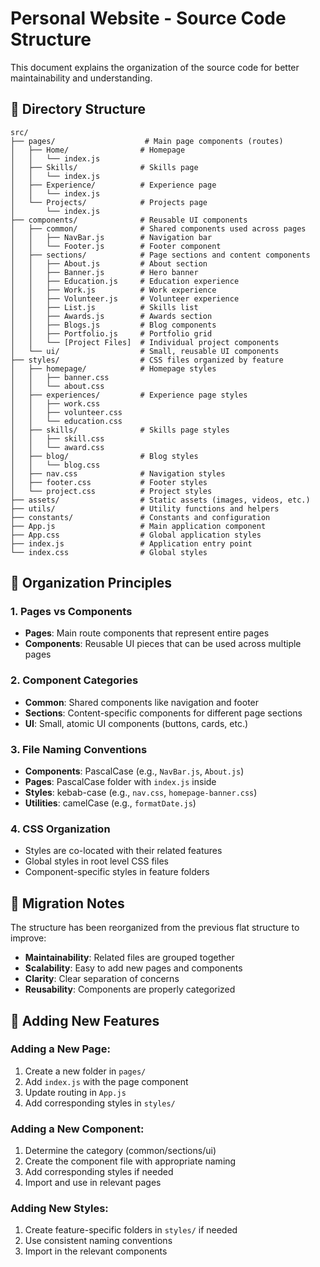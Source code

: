 # Personal Website - Source Code Structure

This document explains the organization of the source code for better maintainability and understanding.

## 📁 Directory Structure

```
src/
├── pages/                    # Main page components (routes)
│   ├── Home/                # Homepage
│   │   └── index.js
│   ├── Skills/              # Skills page
│   │   └── index.js
│   ├── Experience/          # Experience page
│   │   └── index.js
│   └── Projects/            # Projects page
│       └── index.js
├── components/              # Reusable UI components
│   ├── common/              # Shared components used across pages
│   │   ├── NavBar.js        # Navigation bar
│   │   └── Footer.js        # Footer component
│   ├── sections/            # Page sections and content components
│   │   ├── About.js         # About section
│   │   ├── Banner.js        # Hero banner
│   │   ├── Education.js     # Education experience
│   │   ├── Work.js          # Work experience
│   │   ├── Volunteer.js     # Volunteer experience
│   │   ├── List.js          # Skills list
│   │   ├── Awards.js        # Awards section
│   │   ├── Blogs.js         # Blog components
│   │   ├── Portfolio.js     # Portfolio grid
│   │   └── [Project Files]  # Individual project components
│   └── ui/                  # Small, reusable UI components
├── styles/                  # CSS files organized by feature
│   ├── homepage/            # Homepage styles
│   │   ├── banner.css
│   │   └── about.css
│   ├── experiences/         # Experience page styles
│   │   ├── work.css
│   │   ├── volunteer.css
│   │   └── education.css
│   ├── skills/              # Skills page styles
│   │   ├── skill.css
│   │   └── award.css
│   ├── blog/                # Blog styles
│   │   └── blog.css
│   ├── nav.css              # Navigation styles
│   ├── footer.css           # Footer styles
│   └── project.css          # Project styles
├── assets/                  # Static assets (images, videos, etc.)
├── utils/                   # Utility functions and helpers
├── constants/               # Constants and configuration
├── App.js                   # Main application component
├── App.css                  # Global application styles
├── index.js                 # Application entry point
└── index.css                # Global styles
```

## 🎯 Organization Principles

### 1. **Pages vs Components**
- **Pages**: Main route components that represent entire pages
- **Components**: Reusable UI pieces that can be used across multiple pages

### 2. **Component Categories**
- **Common**: Shared components like navigation and footer
- **Sections**: Content-specific components for different page sections
- **UI**: Small, atomic UI components (buttons, cards, etc.)

### 3. **File Naming Conventions**
- **Components**: PascalCase (e.g., `NavBar.js`, `About.js`)
- **Pages**: PascalCase folder with `index.js` inside
- **Styles**: kebab-case (e.g., `nav.css`, `homepage-banner.css`)
- **Utilities**: camelCase (e.g., `formatDate.js`)

### 4. **CSS Organization**
- Styles are co-located with their related features
- Global styles in root level CSS files
- Component-specific styles in feature folders

## 🔄 Migration Notes

The structure has been reorganized from the previous flat structure to improve:
- **Maintainability**: Related files are grouped together
- **Scalability**: Easy to add new pages and components
- **Clarity**: Clear separation of concerns
- **Reusability**: Components are properly categorized

## 📝 Adding New Features

### Adding a New Page:
1. Create a new folder in `pages/`
2. Add `index.js` with the page component
3. Update routing in `App.js`
4. Add corresponding styles in `styles/`

### Adding a New Component:
1. Determine the category (common/sections/ui)
2. Create the component file with appropriate naming
3. Add corresponding styles if needed
4. Import and use in relevant pages

### Adding New Styles:
1. Create feature-specific folders in `styles/` if needed
2. Use consistent naming conventions
3. Import in the relevant components 